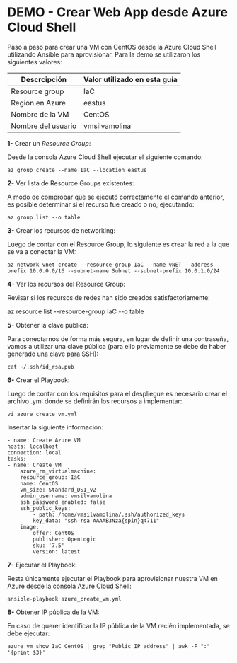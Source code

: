 # DEMO - Crear Web App desde Azure Cloud Shell

Paso a paso para crear una VM con CentOS desde la Azure Cloud Shell utilizando Ansible para aprovisionar.
Para la demo se utilizaron los siguientes valores:

| **Descrcipción** | **Valor utilizado en esta guía** |
| --- | --- |
| Resource group | IaC |
| Región en Azure | eastus |
| Nombre de la VM | CentOS |
| Nombre del usuario | vmsilvamolina |

**1-** Crear un *Resource Group*:

Desde la consola Azure Cloud Shell ejecutar el siguiente comando:

    az group create --name IaC --location eastus


**2-** Ver lista de Resource Groups existentes:

A modo de comprobar que se ejecutó correctamente el comando anterior, es posible determinar si el recurso fue creado o no, ejecutando:

    az group list --o table

**3-** Crear los recursos de networking:

Luego de contar con el Resource Group, lo siguiente es crear la red a la que se va a conectar la VM:

    az network vnet create --resource-group IaC --name vNET --address-prefix 10.0.0.0/16 --subnet-name Subnet --subnet-prefix 10.0.1.0/24

**4-** Ver los recursos del Resource Group:

Revisar si los recursos de redes han sido creados satisfactoriamente:

az resource list --resource-group IaC --o table

**5-** Obtener la clave pública:

Para conectarnos de forma más segura, en lugar de definir una contraseña, vamos a utilizar una clave pública (para ello previamente se debe de haber generado una clave para SSH):

    cat ~/.ssh/id_rsa.pub

**6-** Crear el Playbook:

Luego de contar con los requisitos para el despliegue es necesario crear el archivo .yml donde se definirán los recursos a implementar:

    vi azure_create_vm.yml

Insertar la siguiente información:

    - name: Create Azure VM
    hosts: localhost
    connection: local
    tasks:
    - name: Create VM
        azure_rm_virtualmachine:
        resource_group: IaC
        name: CentOS
        vm_size: Standard_DS1_v2
        admin_username: vmsilvamolina
        ssh_password_enabled: false
        ssh_public_keys: 
            - path: /home/vmsilvamolina/.ssh/authorized_keys
            key_data: "ssh-rsa AAAAB3Nza{spin}q4711"
        image:
            offer: CentOS
            publisher: OpenLogic
            sku: '7.5'
            version: latest

**7-** Ejecutar el Playbook:

Resta únicamente ejecutar el Playbook para aprovisionar nuestra VM en Azure desde la consola Azure Cloud Shell:

    ansible-playbook azure_create_vm.yml

**8-** Obtener IP pública de la VM:

En caso de querer identificar la IP pública de la VM recién implementada, se debe ejecutar:

    azure vm show IaC CentOS | grep "Public IP address" | awk -F ":" '{print $3}'